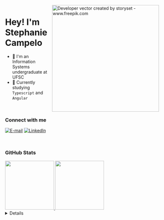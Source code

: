 <img align="right" alt="Developer vector created by storyset - www.freepik.com" height="350" src="https://github.com/steph-cs/steph-cs/assets/61119367/e1ad121d-9c3c-4bd3-b1ab-978f9c6dbcc1">
<h1 align="left">Hey! I'm Stephanie Campelo</h1>

- 🔭 I'm an Information Systems undergraduate at UFSC
- 🌱 Currently studying ``Typescript`` and ``Angular``

<br>

<h3 align="left">Connect with me</h3>

[![E-mail](https://img.shields.io/badge/-Email-000?style=for-the-badge&logo=gmail&logoColor=8318fa&color:FFF)](mailto:stecampelo@gmail.com)
[![LinkedIn](https://img.shields.io/badge/-LinkedIn-000?style=for-the-badge&logo=linkedin&logoColor=8318fa&color:FFF)](https://www.linkedin.com/in/stephanie-campelo/)

<br>
<h3 align="left">GitHub Stats</h3>

<div align="left">
  <a href="https://github.com/steph-cs">
  <img height="160em" src="https://github-readme-stats-git-masterrstaa-rickstaa.vercel.app/api?username=steph-cs&hide_title=false&show_icons=true&include_all_commits=false&count_private=true&line_height=25&hide=issues&bg_color=000&title_color=8318fa&text_color=FFF&border_radius=3&border_color=fff&icon_color=8318fa&theme=midnight-purple"/>
  <img height="160em" src="https://github-readme-stats-git-masterrstaa-rickstaa.vercel.app/api/top-langs/?username=steph-cs&line_height=10&card_width=290&layout=compact&hide_title=false&count_private=true&langs_count=4&show_icons=true&title_color=8318fa&hide=html,css&bg_color=000&text_color=8B8B8B&border_radius=3&border_color=fff&count_private=true"/>
</div>

 <details align="left">
  <summary></summary> 
 
  - Badges by <a href="https://shields.io/">shields.io</a><br>
  - GitHub Stats by <a href="https://github.com/anuraghazra/github-readme-stats">anuraghazra</a>
  - Developer vector created by <a href="https://www.freepik.com/vectors/developer">storyset - www.freepik.com</a> (edited by author)
 
  <div align="right">Made with 💜 by <a href="https://github.com/steph-cs">SC</a>.</div>

</details>


